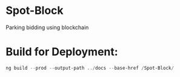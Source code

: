 # Spot-Block

Parking bidding using blockchain

# Build for Deployment:

```Powershell
ng build --prod --output-path ../docs --base-href /Spot-Block/
```
